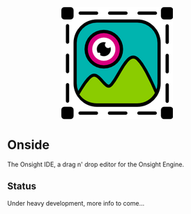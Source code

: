 <div align="center">
<img src="./files/logo/onside.png" alt="Onside"/>
</div>

# Onside

The Onsight IDE, a drag n' drop editor for the Onsight Engine.

## Status

Under heavy development, more info to come...

<br>
